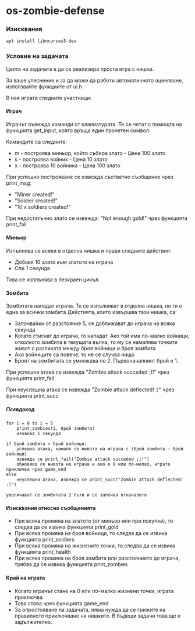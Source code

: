 # os-zombie-defense

### Изисквания

```bash
apt install libncurses5-dev
```

### Условие на задачата

Целта на задачата е да се реализира проста игра с нишки.

За ваше улеснение и за да може да работи автоматичното оценяване, използвайте функциите от ui.h

В нея играта следните участници:

#### Играч

Играчът въвежда команди от клавиатурата. Те се четат с помощта на функцията get_input, която връща един прочетен символ.

Командите са следните:

* m - построява миньор, който събира злато - Цена 100 злато
* s - построява войник - Цена 10 злато
* x - построява 10 войника - Цена 100 злато

При успешно построяване се извежда съответно съобщение чрез print_msg:

* "Miner created!"
* "Soldier created!"
* "10 x soldiers created!"

При недостатъчно злато се извежда: "Not enough gold!" чрез функцията print_fail

#### Миньор

Изпълнява се всеки в отделна нишка и прави следните действия:

* Добавя 10 злато към златото на играча
* Спи 1 секунда

Това се изплънява в безкраен цикъл.

#### Зомбита

Зомбитата нападат играча. Те се изпълняват в отделна нишка, но тя е една за всички зомбита
Дейстията, които извършва тази нишка, са:

<!---
* **Допълнение: Изчакват, ако играчът има по-малко от 100 злато. В момента, в който играчът има поне 100 злато, започват да се приближават и не могат да бъдат спрени.**
--->
* Започвайки от разстояние 5, се доближават до играча на всяка секунда
* Когато стигнат до играча, го нападат. Ако той има по-малко войници, отколкото зомбита в текущата вълна, то му се намалява точките живот с разликата между броя войници и броя зомбита
* Ако войниците са повече, то не се случва нищо
* Броят на зомбитата се умножава по 2. Първоначалният брой е 1.

При успешна атака се извежда "Zombie attack succeded ;(!" чрез функцията print_fail

При неуспешна атака се извежда "Zombie attack deflected! :)" чрез функцията print_succ


##### Псевдокод

```
for i = 0 to i = 5
    print_zombies(i, брой зомбита)
    изчаква 1 секунда

if брой зомбита > брой войници:
    успешна атака, намаля се живота на играча с (брой зомбита - брой войници)
    извежда се print_fail("Zombie attack succeded ;(!")
    обновява се живота на играча и ако е 0 или по-малко, играта приключва чрез game_end
else
    неуспешна атака, извежда се print_succ("Zombie attack deflected! :)")

увеличават се зомбитата 2 пъти и се започва отначалото

```

#### Изисквания относно съобщенията

* При всяка промяна на златото (от миньор или при покупка), то следва да се извика функцията print_gold
* При всяка промяна на броя войници, то следва да се извика функцията print_soldiers
* При всяка промяна на жизнените точки, то следва да се извика функцията print_health
* При всяка промяна на броя зомбита или разстоянието до играча, трябва да се извика функцията print_zombies

#### Край на играта

* Когато играчът стане на 0 или по-малко жизнени точки, играта приключва
* Това става чрез функцията game_end
* За опростояване на задачата, няма нужда да се грижите на правилното приключване на нишките. В бъдещи задачи това ще е задължително.
